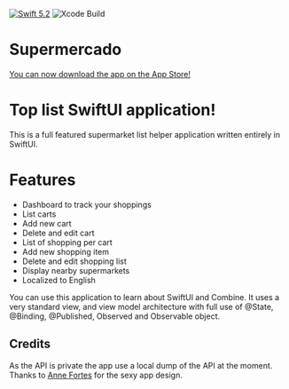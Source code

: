 [![Swift 5.2](https://img.shields.io/badge/swift-5.2-ED523F.svg?style=flat)](https://swift.org/download/)
![Xcode Build](https://github.com/douglastaquary/Supermercado/workflows/Xcode%20build/badge.svg?branch=master)

# Supermercado

[You can now download the app on the App Store!]()

# Top list SwiftUI application!

This is a full featured supermarket list helper application written entirely in SwiftUI.

# Features
* Dashboard to track your shoppings
* List carts 
* Add new cart 
* Delete and edit cart
* List of shopping per cart 
* Add new shopping item
* Delete and edit shopping list
* Display nearby supermarkets
* Localized to English

You can use this application to learn about SwiftUI and Combine. It uses a very standard view, and view model architecture with full use of @State, @Binding, @Published, Observed and Observable object. 

## Credits

As the API is private the app use a local dump of the API at the moment. 
Thanks to [Anne Fortes](https://twitter.com/annefortess) for the sexy app design.
